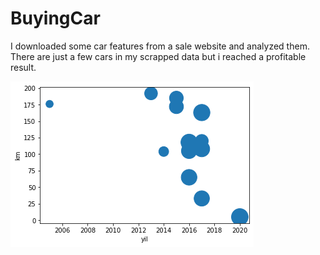 # BuyingCar

I downloaded some car features from a sale website and analyzed them. There are just a few cars in my scrapped data but i reached a profitable result.

![cheapest passat](https://github.com/ksknysn/BuyingCar/blob/main/images/passat.png)
